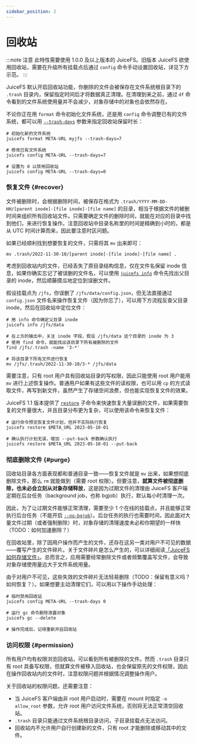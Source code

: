 ```yaml
---
sidebar_position: 2
---
```


# 回收站

:::note 注意
此特性需要使用 1.0.0 及以上版本的 JuiceFS。旧版本 JuiceFS 欲使用回收站，需要在升级所有挂载点后通过 `config` 命令手动设置回收站，详见下方示范。
:::

JuiceFS 默认开启回收站功能，你删除的文件会被保存在文件系统根目录下的 `.trash` 目录内，保留指定时间后才将数据真正清理。在清理到来之前，通过 `df` 命令看到的文件系统使用量并不会减少，对象存储中的对象也会依然存在。

不论你正在用 `format` 命令初始化文件系统，还是用 `config` 命令调整已有的文件系统，都可以用 [`--trash-days`](../reference/command_reference.md#format) 参数来指定回收站保留时长：

```shell
# 初始化新的文件系统
juicefs format META-URL myjfs --trash-days=7

# 修改已有文件系统
juicefs config META-URL --trash-days=7

# 设置为 0 以禁用回收站
juicefs config META-URL --trash-days=0
```

### 恢复文件 {#recover}

文件被删除时，会根据删除时间，被保存在格式为 `.trash/YYYY-MM-DD-HH/[parent inode]-[file inode]-[file name]` 的目录，相当于根据文件的被删时间来组织所有回收站文件。只需要确定文件的删除时间，就能在对应的目录中找到他们，来进行恢复操作。注意回收站中目录名称里的时间是精确到小时的，都是从 UTC 时间计算而来，因此要注意时区问题。

如果已经顺利找到想要恢复的文件，只需将其 `mv` 出来即可：

```shells
mv .trash/2022-11-30-10/[parent inode]-[file inode]-[file name] .
```

考虑到回收站内的文件，已经丢失了原目录结构信息，仅在文件名保留 inode 信息，如果你确实忘记了被误删的文件名，可以使用 [`juicefs info`](../reference/command_reference.md#info) 命令先找出父目录的 inode，然后顺藤摸瓜地定位到误删文件。

假设挂载点为 `/jfs`，你误删了 `/jfs/data/config.json`，但无法直接通过 `config.json` 文件名来操作恢复文件（因为你忘了），可以用下方流程反查父目录 inode，然后在回收站中定位文件：

```shell
# 用 info 命令确定父目录 inode
juicefs info /jfs/data

# 在上方的输出中，关注 inode 字段，假设 /jfs/data 这个目录的 inode 为 3
# 使用 find 命令，就能找出该目录下所有被删除的文件
find /jfs/.trash -name '3-*'

# 将该目录下所有文件进行恢复
mv /jfs/.trash/2022-11-30-10/3-* /jfs/data
```

需要注意，只有 root 用户具有回收站目录的写权限，因此只能使用 root 用户能用 `mv` 进行上述恢复操作。普通用户如果有这些文件的读权限，也可以用 `cp` 的方式读取文件，再写到新文件，虽然产生了存储空间浪费，但也能实现恢复文件的效果。

JuiceFS 1.1 版本提供了 [`restore`](../reference/command_reference.md#restore) 子命令来快速恢复大量误删的文件，如果需要恢复的文件量很大，并且目录分布更为复杂，可以使用该命令来恢复文件：

```shell
# 运行命令预览恢复文件计划，但并不实际执行恢复
juicefs restore $META_URL 2023-05-10-01

# 确认执行计划无误，增加 --put-back 参数确认执行
juicefs restore $META_URL 2023-05-10-01 --put-back
```

### 彻底删除文件 {#purge}

回收站目录各方面表现都和普通目录一致——恢复文件就是 `mv` 出来，如果想彻底删除文件，那么 `rm` 就能做到（需要 root 权限）。但要注意，**就算文件被彻底删除，也未必会立刻从对象存储释放**，这是因为过期文件的清理由 JuiceFS 客户端定期在后台任务（background job，也称 bgjob）执行，默认每小时清理一次。

因此，为了让过期文件能够正常清理，需要至少 1 个在线的挂载点，并且能够正常执行后台任务（不能开启 [`--no-bgjob`](../reference/command_reference.md#mount)）。后台任务的执行也需要时间，因此面对大量文件过期（或者强制删除）时，对象存储的清理速度未必和你期望的一样快（TODO：如何加速删除？）

在回收站里，除了因用户操作而产生的文件，还存在这另一类对用户不可见的数据——覆写产生的文件碎片。关于文件碎片是怎么产生的，可以详细阅读[「JuiceFS 如何存储文件」](../introduction/architecture.md#how-juicefs-store-files)。总而言之，应用需要经常删除文件或者频繁覆盖写文件，会导致对象存储使用量远大于文件系统用量。

由于对用户不可见，这些失效的文件碎片无法轻易删除（TODO：保留有意义吗？如何恢复？）。如果想要主动清理它们，可以用以下操作手动处理：

```shell
# 临时禁用回收站
juicefs config META-URL --trash-days 0

# 运行 gc 命令删除泄露对象
juicefs gc --delete

# 操作完成后，记得重新开启回收站
```

### 访问权限 {#permission}

所有用户均有权限浏览回收站，可以看到所有被删除的文件。然而 `.trash` 目录只有 root 具备写权限，但就算文件被移入回收站，也会保留原先的文件权限，因此在操作回收站内的文件时，注意权限问题并根据情况调整操作用户。

关于回收站的权限问题，还需要注意：

* 当 JuiceFS 客户端由非 root 用户启动时，需要在 mount 时指定 `-o allow_root` 参数，允许 root 用户访问文件系统，否则将无法正常清空回收站。
* `.trash` 目录只能通过文件系统根目录访问，子目录挂载点无法访问。
* 回收站内不允许用户自行创建新的文件，只有 root 才能删除或移动其中的文件。
